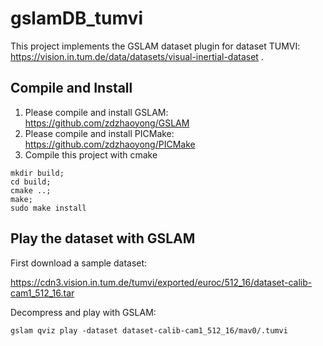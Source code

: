 # gslamDB_tumvi


This project implements the GSLAM dataset plugin for dataset TUMVI: https://vision.in.tum.de/data/datasets/visual-inertial-dataset .


## Compile and Install

1. Please compile and install GSLAM: https://github.com/zdzhaoyong/GSLAM
2. Please compile and install PICMake: https://github.com/zdzhaoyong/PICMake
3. Compile this project with cmake

```
mkdir build;
cd build;
cmake ..;
make;
sudo make install
```

## Play the dataset with GSLAM

First download a sample dataset:

https://cdn3.vision.in.tum.de/tumvi/exported/euroc/512_16/dataset-calib-cam1_512_16.tar

Decompress and play with GSLAM:

```
gslam qviz play -dataset dataset-calib-cam1_512_16/mav0/.tumvi
```


